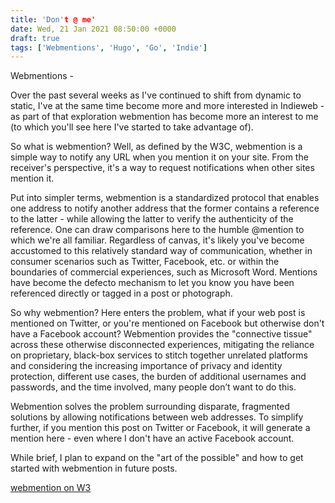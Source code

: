 ```yaml
---
title: 'Don't @ me'
date: Wed, 21 Jan 2021 08:50:00 +0000
draft: true
tags: ['Webmentions', 'Hugo', 'Go', 'Indie']
---
```


Webmentions -

Over the past several weeks as I've continued to shift from dynamic to static, I've at the same time become more and more interested in Indieweb - as part of that exploration webmention has become more an interest to me (to which you'll see here I've started to take advantage of).

So what is webmention?  Well, as defined by the W3C, webmention is a simple way to notify any URL when you mention it on your site. From the receiver's perspective, it's a way to request notifications when other sites mention it.

Put into simpler terms, webmention is a standardized protocol that enables one address to notify another address that the former contains a reference to the latter - while allowing the latter to verify the authenticity of the reference.  One can draw comparisons here to the humble @mention to which we're all familiar.  Regardless of canvas, it's likely you've become accustomed to this relatively standard way of communication, whether in consumer scenarios such as Twitter, Facebook, etc. or within the boundaries of commercial experiences, such as Microsoft Word.  Mentions have become the defecto mechanism to let you know you have been referenced directly or tagged in a post or photograph. 

So why webmention?  Here enters the problem, what if your web post is mentioned on Twitter, or you're mentioned on Facebook but otherwise don't have a Facebook account?  Webmention provides the "connective tissue" across these otherwise disconnected experiences, mitigating the reliance on proprietary, black-box services to stitch together unrelated platforms and considering the increasing importance of privacy and identity protection, different use cases, the burden of additional usernames and passwords, and the time involved, many people don’t want to do this.

Webmention solves the problem surrounding disparate, fragmented solutions by allowing notifications between web addresses. To simplify further, if you mention this post on Twitter or Facebook, it will generate a mention here - even where I don't have an active Facebook account.

While brief, I plan to expand on the "art of the possible" and how to get started with webmention in future posts.

[webmention on W3](https://www.w3.org/TR/webmention/)